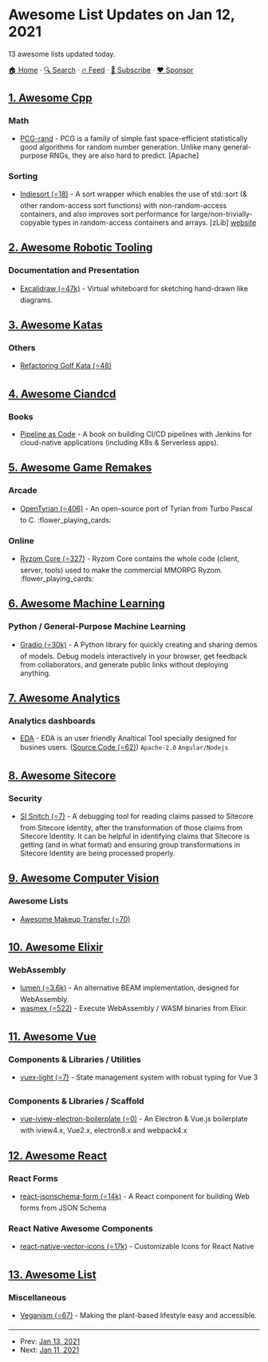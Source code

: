 # Awesome List Updates on Jan 12, 2021

13 awesome lists updated today.

[🏠 Home](/README.md) · [🔍 Search](https://www.trackawesomelist.com/search/) · [🔥 Feed](https://www.trackawesomelist.com/rss.xml) · [📮 Subscribe](https://trackawesomelist.us17.list-manage.com/subscribe?u=d2f0117aa829c83a63ec63c2f&id=36a103854c) · [❤️  Sponsor](https://github.com/sponsors/theowenyoung)



## [1. Awesome Cpp](/content/fffaraz/awesome-cpp/README.md)

### Math

*   [PCG-rand](https://www.pcg-random.org/) - PCG is a family of simple fast space-efficient statistically good algorithms for random number generation. Unlike many general-purpose RNGs, they are also hard to predict. \[Apache]

### Sorting

*   [Indiesort (⭐18)](https://github.com/mattreecebentley/plf_indiesort) - A sort wrapper which enables the use of std::sort (& other random-access sort functions) with non-random-access containers, and also improves sort performance for large/non-trivially-copyable types in random-access containers and arrays. \[zLib] [website](https://plflib.org/indiesort.htm)

## [2. Awesome Robotic Tooling](/content/protontypes/awesome-robotic-tooling/README.md)

### Documentation and Presentation

*   [Excalidraw (⭐47k)](https://github.com/excalidraw/excalidraw) - Virtual whiteboard for sketching hand-drawn like diagrams.

## [3. Awesome Katas](/content/gamontal/awesome-katas/README.md)

### Others

*   [Refactoring Golf Kata (⭐48)](https://github.com/daviddenton/refactoring-golf)

## [4. Awesome Ciandcd](/content/cicdops/awesome-ciandcd/README.md)

### Books

*   [Pipeline as Code](https://www.manning.com/books/pipeline-as-code) - A book on building CI/CD pipelines with Jenkins for cloud-native applications (including K8s & Serverless apps).

## [5. Awesome Game Remakes](/content/radek-sprta/awesome-game-remakes/README.md)

### Arcade

*   [OpenTyrian (⭐406)](https://github.com/opentyrian/opentyrian) - An open-source port of Tyrian from Turbo Pascal to C. :flower\_playing\_cards:

### Online

*   [Ryzom Core (⭐327)](https://github.com/ryzom/ryzomcore) - Ryzom Core contains the whole code (client, server, tools) used to make the commercial MMORPG Ryzom. :flower\_playing\_cards:

## [6. Awesome Machine Learning](/content/josephmisiti/awesome-machine-learning/README.md)

### Python / General-Purpose Machine Learning

*   [Gradio (⭐30k)](https://github.com/gradio-app/gradio) - A Python library for quickly creating and sharing demos of models. Debug models interactively in your browser, get feedback from collaborators, and generate public links without deploying anything.

## [7. Awesome Analytics](/content/newTendermint/awesome-analytics/README.md)

### Analytics dashboards

*   [EDA](https://eda.jortilles.com/en/jortilles-english/) - EDA is an user friendly Analtical Tool specially designed for busines users.  ([Source Code (⭐62)](https://github.com/jortilles/EDA)) `Apache-2.0` `Angular/Nodejs`

## [8. Awesome Sitecore](/content/MartinMiles/awesome-sitecore/README.md)

### Security

*   [SI Snitch (⭐7)](https://github.com/KayeeNL/SI-Snitch) - A debugging tool for reading claims passed to Sitecore from Sitecore Identity, after the transformation of those claims from Sitecore Identity. It can be helpful in identifying claims that Sitecore is getting (and in what format) and ensuring group transformations in Sitecore Identity are being processed properly.

## [9. Awesome Computer Vision](/content/jbhuang0604/awesome-computer-vision/README.md)

### Awesome Lists

*   [Awesome Makeup Transfer (⭐70)](https://github.com/thaoshibe/awesome-makeup-transfer)

## [10. Awesome Elixir](/content/h4cc/awesome-elixir/README.md)

### WebAssembly

*   [lumen (⭐3.6k)](https://github.com/lumen/lumen) - An alternative BEAM implementation, designed for WebAssembly.
*   [wasmex (⭐522)](https://github.com/tessi/wasmex/) - Execute WebAssembly / WASM binaries from Elixir.

## [11. Awesome Vue](/content/vuejs/awesome-vue/README.md)

### Components & Libraries / Utilities

*   [vuex-light (⭐7)](https://github.com/js-cosmos/vuex-light) - State management system with robust typing for Vue 3

### Components & Libraries / Scaffold

*   [vue-iview-electron-boilerplate (⭐0)](https://github.com/buyouzzj/vue-iview-electron) - An Electron & Vue.js boilerplate with iview4.x, Vue2.x, electron8.x and webpack4.x

## [12. Awesome React](/content/enaqx/awesome-react/README.md)

### React Forms

*   [react-jsonschema-form (⭐14k)](https://github.com/mozilla-services/react-jsonschema-form) - A React component for building Web forms from JSON Schema

### React Native Awesome Components

*   [react-native-vector-icons (⭐17k)](https://github.com/oblador/react-native-vector-icons) - Customizable Icons for React Native

## [13. Awesome List](/content/sindresorhus/awesome/README.md)

### Miscellaneous

*   [Veganism (⭐67)](https://github.com/sdassow/awesome-veganism#readme) - Making the plant-based lifestyle easy and accessible.

---

- Prev: [Jan 13, 2021](/content/2021/01/13/README.md)
- Next: [Jan 11, 2021](/content/2021/01/11/README.md)